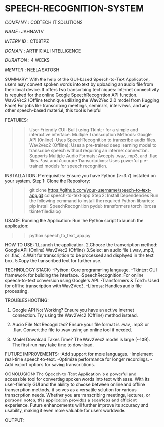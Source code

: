 # SPEECH-RECOGNITION-SYSTEM

*COMPANY* : CODTECH IT SOLUTIONS

*NAME* : JAHNAVI V

*INTERN ID* : CT08TPZ

*DOMAIN* : ARTIFICIAL INTELLIGENCE

*DURATION* : 4 WEEKS

*MENTOR* : NEELA SATOSH

SUMMARY:
With the help of the GUI-based Speech-to-Text Application, users may convert spoken words into text by uploading an audio file from their local device. It offers two transcribing techniques:
Internet connectivity is required for the online Google SpeechRecognition API function.
Wav2Vec2 (Offline technique utilizing the Wav2Vec 2.0 model from Hugging Face)
For jobs like transcribing meetings, seminars, interviews, and any other speech-based material, this tool is helpful.

FEATURES:
>>User-Friendly GUI: Built using Tkinter for a simple and interactive interface.
>>Multiple Transcription Methods:
Google API (Online): Uses SpeechRecognition to transcribe audio files.
Wav2Vec2 (Offline): Uses a pre-trained deep learning model to transcribe speech without requiring an internet connection.
>>Supports Multiple Audio Formats: Accepts .wav, .mp3, and .flac files.
>>Fast and Accurate Transcriptions: Uses powerful pre-trained models for speech recognition.

INSTALLATION:
Prerequisites:
Ensure you have Python (>=3.7) installed on your system.
Step 1: Clone the Repository:
>>git clone https://github.com/your-username/speech-to-text-app.git
>>cd speech-to-text-app
Step 2: Install Dependencies
Run the following command to install the required Python libraries:
>>pip install SpeechRecognition pydub transformers torch librosa tkinterfiledialog

USAGE:
Running the Application:
Run the Python script to launch the application:
>>python speech_to_text_app.py

HOW TO USE:
1.Launch the application.
2.Choose the transcription method:
Google API (Online)
Wav2Vec2 (Offline)
3.Select an audio file (.wav, .mp3, or .flac).
4.Wait for transcription to be processed and displayed in the text box.
5.Copy the transcribed text for further use.

TECHNOLOGY STACK:
-Python: Core programming language.
-Tkinter: GUI framework for building the interface.
-SpeechRecognition: For online speech-to-text conversion using Google's API.
-Transformers & Torch: Used for offline transcription with Wav2Vec2.
-Librosa: Handles audio file processing.

TROUBLESHOOTING:
1. Google API Not Working?
Ensure you have an active internet connection.
Try using the Wav2Vec2 (Offline) method instead.

2. Audio File Not Recognized?
Ensure your file format is .wav, .mp3, or .flac.
Convert the file to .wav using an online tool if needed.

3. Model Download Takes Time?
The Wav2Vec2 model is large (~1GB). The first run may take time to download.

FUTURE IMPROVEMENTS:
-Add support for more languages.
-Implement real-time speech-to-text.
-Optimize performance for longer recordings.
-Add export options for saving transcriptions.

CONCLUSION:
The Speech-to-Text Application is a powerful and accessible tool for converting spoken words into text with ease. With its user-friendly GUI and the ability to choose between online and offline transcription methods, it serves as a versatile solution for various transcription needs. Whether you are transcribing meetings, lectures, or personal notes, this application provides a seamless and efficient experience. Future enhancements will further improve its accuracy and usability, making it even more valuable for users worldwide.

OUTPUT:
